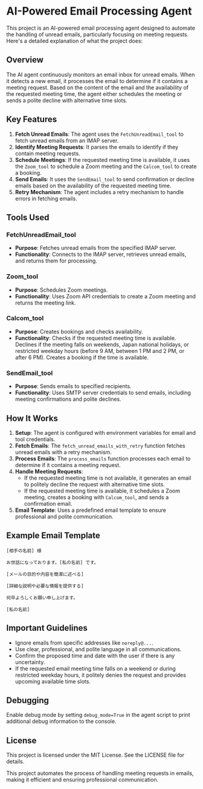 # AI-Powered Email Processing Agent

This project is an AI-powered email processing agent designed to automate the handling of unread emails, particularly focusing on meeting requests. Here's a detailed explanation of what the project does:

## Overview

The AI agent continuously monitors an email inbox for unread emails. When it detects a new email, it processes the email to determine if it contains a meeting request. Based on the content of the email and the availability of the requested meeting time, the agent either schedules the meeting or sends a polite decline with alternative time slots.

## Key Features

1. **Fetch Unread Emails**: The agent uses the `FetchUnreadEmail_tool` to fetch unread emails from an IMAP server.
2. **Identify Meeting Requests**: It parses the emails to identify if they contain meeting requests.
3. **Schedule Meetings**: If the requested meeting time is available, it uses the `Zoom_tool` to schedule a Zoom meeting and the `Calcom_tool` to create a booking.
4. **Send Emails**: It uses the `SendEmail_tool` to send confirmation or decline emails based on the availability of the requested meeting time.
5. **Retry Mechanism**: The agent includes a retry mechanism to handle errors in fetching emails.

## Tools Used

### FetchUnreadEmail_tool

- **Purpose**: Fetches unread emails from the specified IMAP server.
- **Functionality**: Connects to the IMAP server, retrieves unread emails, and returns them for processing.

### Zoom_tool

- **Purpose**: Schedules Zoom meetings.
- **Functionality**: Uses Zoom API credentials to create a Zoom meeting and returns the meeting link.

### Calcom_tool

- **Purpose**: Creates bookings and checks availability.
- **Functionality**: Checks if the requested meeting time is available. Declines if the meeting falls on weekends, Japan national holidays, or restricted weekday hours (before 9 AM, between 1 PM and 2 PM, or after 6 PM). Creates a booking if the time is available.

### SendEmail_tool

- **Purpose**: Sends emails to specified recipients.
- **Functionality**: Uses SMTP server credentials to send emails, including meeting confirmations and polite declines.

## How It Works

1. **Setup**: The agent is configured with environment variables for email and tool credentials.
2. **Fetch Emails**: The `fetch_unread_emails_with_retry` function fetches unread emails with a retry mechanism.
3. **Process Emails**: The `process_emails` function processes each email to determine if it contains a meeting request.
4. **Handle Meeting Requests**:
    - If the requested meeting time is not available, it generates an email to politely decline the request with alternative time slots.
    - If the requested meeting time is available, it schedules a Zoom meeting, creates a booking with `Calcom_tool`, and sends a confirmation email.
5. **Email Template**: Uses a predefined email template to ensure professional and polite communication.

## Example Email Template

```plaintext
[相手の名前] 様

お世話になっております。[私の名前] です。

[メールの目的や内容を簡潔に述べる]

[詳細な説明や必要な情報を提供する]

何卒よろしくお願い申し上げます。

[私の名前]
```

## Important Guidelines

- Ignore emails from specific addresses like `noreply@...`.
- Use clear, professional, and polite language in all communications.
- Confirm the proposed time and date with the user if there is any uncertainty.
- If the requested email meeting time falls on a weekend or during restricted weekday hours, it politely denies the request and provides upcoming available time slots.

## Debugging

Enable debug mode by setting `debug_mode=True` in the agent script to print additional debug information to the console.

## License

This project is licensed under the MIT License. See the LICENSE file for details.

This project automates the process of handling meeting requests in emails, making it efficient and ensuring professional communication.
